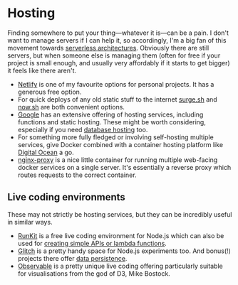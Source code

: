 # Hosting

Finding somewhere to put your thing—whatever it is—can be a pain. I don't want to manage servers if I can help it, so accordingly, I'm a big fan of this movement towards [serverless architectures](https://en.wikipedia.org/wiki/Serverless_computing). Obviously there are still servers, but when someone else is managing them \(often for free if your project is small enough, and usually very affordably if it starts to get bigger\) it feels like there aren't.

* [Netlify](https://www.netlify.com/) is one of my favourite options for personal projects. It has a generous free option.
* For quick deploys of any old static stuff to the internet [surge.sh](https://surge.sh/) and [now.sh](https://zeit.co/now) are both convenient options.
* [Google](https://cloud.google.com/products/) has an extensive offering of hosting services, including functions and static hosting. These might be worth considering, especially if you need [database hosting](data-collection/#databases) too.
* For something more fully fledged or involving self-hosting multiple services, give Docker combined with a container hosting platform like [Digital Ocean](https://www.digitalocean.com/) a go.
* [nginx-proxy](https://github.com/jwilder/nginx-proxy) is a nice little container for running multiple web-facing docker services on a single server. It's essentially a reverse proxy which routes requests to the correct container.

## Live coding environments

These may not strictly be hosting services, but they can be incredibly useful in similar ways.

* [RunKit](https://runkit.com/) is a free live coding environment for Node.js which can also be used for [creating simple APIs or lambda functions](https://runkit.com/docs/endpoint).
* [Glitch](https://glitch.com/) is a pretty handy space for Node.js experiments too. And bonus\(!\) projects there offer [data persistence](https://glitch.com/storage).
* [Observable](https://observablehq.com/) is a pretty unique live coding offering particularly suitable for visualisations from the god of D3, Mike Bostock.

